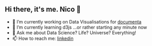 ## Hi there, it's me. Nico 👋

- 🔭 I’m currently working on Data Visualisations for [documenta](http://www.documenta.de)
- 🌱 I’m currently learning d3js ...or rather starting any minute now
- 💬 Ask me about Data Science? Life? Universe? Everything!
- 📫 How to reach me: [linkedin](https://www.linkedin.com/in/nico-steffen-80067817b/)


